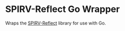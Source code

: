 # SPIRV-Reflect Go Wrapper

Wraps the [SPIRV-Reflect](https://github.com/KhronosGroup/SPIRV-Reflect) library for use with Go. 
